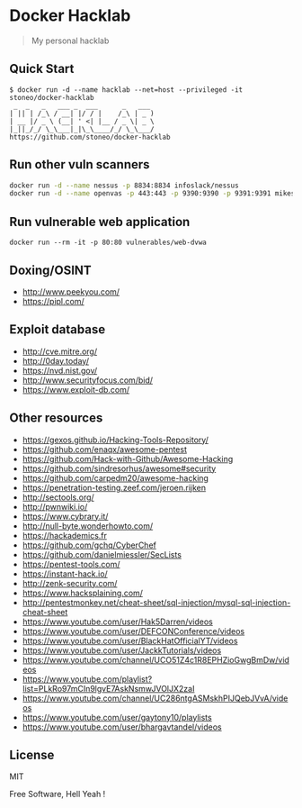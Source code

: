 Docker Hacklab
===

> My personal hacklab

Quick Start
---

```
$ docker run -d --name hacklab --net=host --privileged -it stoneo/docker-hacklab
 _  _   _   ___ _  ___      _   ___
| || | /_\ / __| |/ / |    /_\ | _ )
| __ |/ _ \ (__| ' <| |__ / _ \| _ \
|_||_/_/ \_\___|_|\_\____/_/ \_\___/
https://github.com/stoneo/docker-hacklab
```

Run other vuln scanners
---

```bash
docker run -d --name nessus -p 8834:8834 infoslack/nessus
docker run -d --name openvas -p 443:443 -p 9390:9390 -p 9391:9391 mikesplain/openvas
```

Run vulnerable web application
---

`docker run --rm -it -p 80:80 vulnerables/web-dvwa`

Doxing/OSINT
---

- http://www.peekyou.com/
- https://pipl.com/

Exploit database
---

- http://cve.mitre.org/
- http://0day.today/
- https://nvd.nist.gov/
- http://www.securityfocus.com/bid/
- https://www.exploit-db.com/

Other resources
---

- https://gexos.github.io/Hacking-Tools-Repository/
- https://github.com/enaqx/awesome-pentest
- https://github.com/Hack-with-Github/Awesome-Hacking
- https://github.com/sindresorhus/awesome#security
- https://github.com/carpedm20/awesome-hacking
- https://penetration-testing.zeef.com/jeroen.rijken
- http://sectools.org/
- http://pwnwiki.io/
- https://www.cybrary.it/
- http://null-byte.wonderhowto.com/
- https://hackademics.fr
- https://github.com/gchq/CyberChef
- https://github.com/danielmiessler/SecLists
- https://pentest-tools.com/
- https://instant-hack.io/
- http://zenk-security.com/
- https://www.hacksplaining.com/
- http://pentestmonkey.net/cheat-sheet/sql-injection/mysql-sql-injection-cheat-sheet
- https://www.youtube.com/user/Hak5Darren/videos
- https://www.youtube.com/user/DEFCONConference/videos
- https://www.youtube.com/user/BlackHatOfficialYT/videos
- https://www.youtube.com/user/JackkTutorials/videos
- https://www.youtube.com/channel/UCO51Z4c1R8EPHZioGwgBmDw/videos
- https://www.youtube.com/playlist?list=PLkRo97mCIn9lgvE7AskNsmwJVOlJX2zaI
- https://www.youtube.com/channel/UC286ntgASMskhPIJQebJVvA/videos
- https://www.youtube.com/user/gaytony10/playlists
- https://www.youtube.com/user/bhargavtandel/videos

License
---

MIT

Free Software, Hell Yeah !
